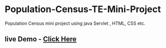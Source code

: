 # Population-Census-TE-Mini-Project
Population Census mini project using java Servlet , HTML, CSS etc.


## live Demo - [Click Here](https://akshayshahane.github.io/Population-Census-TE-Mini-Project/)
